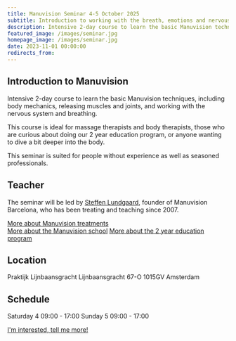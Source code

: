 ```yaml
---
title: Manuvision Seminar 4-5 October 2025
subtitle: Introduction to working with the breath, emotions and nervous system
description: Intensive 2-day course to learn the basic Manuvision techniques, including body mechanics, releasing muscles and joints, and working with the nervous system and breathing
featured_image: /images/seminar.jpg
homepage_image: /images/seminar.jpg
date: 2023-11-01 00:00:00
redirects_from:
---
```


## Introduction to Manuvision

Intensive 2-day course to learn the basic Manuvision techniques, including body mechanics, releasing muscles and joints, and working with the nervous system and breathing.

This course is ideal for massage therapists and body therapists, those who are curious about doing our 2 year education program, or anyone wanting to dive a bit deeper into the body.

This seminar is suited for people without experience as well as seasoned professionals.

## Teacher

The seminar will be led by [Steffen Lundgaard](https://manuvision.es/en/steffen-en/), founder of Manuvision Barcelona, who has been treating and teaching since 2007.

[More about Manuvision treatments](../bodytherapy)  
[More about the Manuvision school](../about#about-manuvision)
[More about the 2 year education program](/workshops/education)

## Location

Praktijk Lijnbaansgracht Lijnbaansgracht 67-O 1015GV Amsterdam

## Schedule

Saturday 4 09:00 - 17:00
Sunday 5 09:00 - 17:00

<a href="/contact" class="button button--large">I'm interested, tell me more!</a>